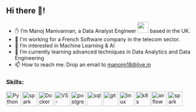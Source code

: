 ## Hi there 👋!
- ✋ I’m Manoj Manivannan, a Data Analyst Engineer <img src="https://media.giphy.com/media/WUlplcMpOCEmTGBtBW/giphy.gif" width="30"> based in the UK.
- 💼 I'm working for a French Software company in the telecom sector.
- 👀 I’m interested in Machine Learning & AI
- 🌱 I’m currently learning advanced techniques in Data Analytics and Data Engineering
- 📫 How to reach me: Drop an email to manojm18@live.in

### Skills:

<!-- 
  Icons obtained from https://simpleicons.org/
build the icons by 
  "https://img.shields.io/badge/-" 
+ "name of logo as it should appear" 
+ "-" 
+ "color of the logo" 
+ "?style=flat-square&logo=" 
+ "name of logo" 
+ "&logoColor=white"
-->
<p>
<img alt="Python" src="https://img.shields.io/badge/Python-3776AB?style=for-the-badge&logo=python&logoColor=white" height="40" />
<img alt="spark" src="https://img.shields.io/badge/-pandas-150458?style=flat-square&logo=pandas&logoColor=white" height="40" />
<img alt="Docker" src="https://img.shields.io/badge/-Docker-46a2f1?style=flat-square&logo=docker&logoColor=white" height="40"/>
<img alt="VS-Code" src="https://img.shields.io/badge/Visual_Studio_Code-0078D4?style=flat-square&logo=visual%20studio%20code&logoColor=white" height=40" />
<img alt="postgresql" src="https://img.shields.io/badge/PostgreSQL-4169E1?style=flat-square&logo=postgresql&logoColor=white" height="40" />
<img alt="sql" src="https://img.shields.io/badge/MySQL-4479A1?style=flat-square&logo=mysql&logoColor=white" height="40"/>
<img alt="git" src="https://img.shields.io/badge/-Git-F05032?style=flat-square&logo=git&logoColor=white" height="40" />
<img alt="linux" src="https://img.shields.io/badge/Linux-FCC624?style=flat-square&logo=linux&logoColor=black" height="40" /> 
<img alt="k8s" src="https://img.shields.io/badge/Kubernetes-326CE5?style=flat-square&logo=kubernetes&logoColor=white" height="40" />
<img alt="airflow" src="https://img.shields.io/badge/Apache%20Airflow-4169E1?style=flat-square&logo=apacheairflow&logoColor=white" height="40" />
<img alt="spark" src="https://img.shields.io/badge/-PySpark-E25A1C?style=flat-square&logo=apachespark&logoColor=white" height="40" />
</p>
<!---
manojmanivannan/manojmanivannan is a ✨ special ✨ repository because its `README.md` (this file) appears on your GitHub profile.
You can click the Preview link to take a look at your changes.
--->
